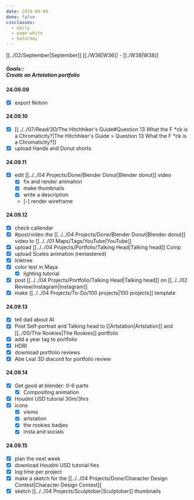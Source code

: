 ```yaml
---
date: 2024-09-09
done: false
cssclasses:
  - daily
  - page-white
  - Saturday
---
```

[[../02/September|September]] [[./W36|W36]] - [[./W38|W38]]
##### Goals::</br>Create an Artstation portfolio
#### 24.09.09
- [x] export Notion
#### 24.09.10
- [x] [[../../07/Read/3D/The Hitchhiker's Guide#Question 13 What the F *ck is a Chromaticity?|The Hitchhiker's Guide > Question 13 What the F *ck is a Chromaticity?]]
- [x] upload Hands and Donut shorts
#### 24.09.11
- [x] edit [[../../04 Projects/Done/Blender Donut|Blender donut]] video
	- [x] fix and render animation
	- [x] make thumbnails
	- [x] write a description
	- [-] render wireframe
#### 24.09.12
- [x] check callendar
- [x] #post/video  the [[../../04 Projects/Done/Blender Donut|Blender donut]] video to [[../../01 Maps/Tags/YouTube|YouTube]]
- [x] upload [[../../04 Projects/Portfolio/Talking Head|Talking head]] Comp
- [x] upload Scales animation (remastered)
- [x] linktree
- [x] color test in Maya
	- [x] lighting tutorial
- [x] post [[../../04 Projects/Portfolio/Talking Head|Talking head]] on [[../../02 Review/Instagram|Instagram]]
- [x] make [[../../04 Projects/To-Do/100 projects|100 projects]] template
#### 24.09.13
- [x] tell dad about AI
- [x] Post Self-portrait and Talking head to [[Artstation|Artstation]] and [[../00/The Rookies|The Rookies]] portfolio
- [x] add a year tag to portfolio
- [x] HDRI 
- [x] download portfolio reviews
- [x] Abe Leal 3D diacord for portfolio review

#### 24.09.14
- [x] Get good at blender: 0-6 parts
	- [x] Compositing animation
- [x] Houdini USD tutorial 30m/3hrs
- [x] icons
	- [x] viemo
	- [x] artstation
	- [x] the rookies badjes
	- [x] insta and socials
#### 24.09.15
- [x] plan the next week
- [x] download Houdini USD tutorial fies
- [x] log time per project
- [x] make a sketch for the [[../../04 Projects/Done/Character Design Contest|Character Design Contest]]
- [x] sketch [[../../04 Projects/Sculptober|Sculptober]] thumbnails